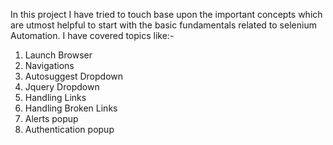 In this project I have tried to touch base upon the important concepts which are utmost helpful to start with the basic fundamentals related to selenium Automation. I have covered topics like:-

1. Launch Browser
2. Navigations
3. Autosuggest Dropdown
4. Jquery Dropdown
5. Handling Links
6. Handling Broken Links
7. Alerts popup
8. Authentication popup
   

